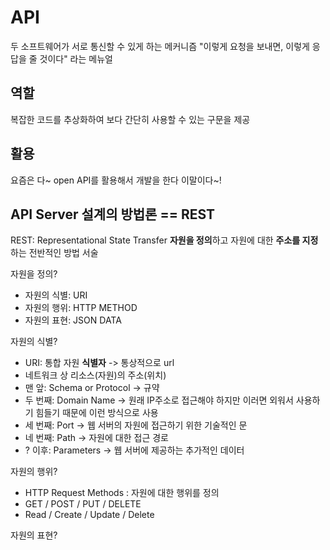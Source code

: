 # API
두 소프트웨어가 서로 통신할 수 있게 하는 메커니즘
"이렇게 요청을 보내면, 이렇게 응답을 줄 것이다" 라는 메뉴얼
## 역할
복잡한 코드를 추상화하여 보다 간단히 사용할 수 있는 구문을 제공
## 활용
요즘은 다~ open API를 활용해서 개발을 한다 이말이다~!
## API Server 설계의 방법론 == REST
REST: Representational State Transfer
**자원을 정의**하고 자원에 대한 **주소를 지정**하는 전반적인 방법 서술

자원을 정의?
- 자원의 식별: URI
- 자원의 행위: HTTP METHOD
- 자원의 표현: JSON DATA

자원의 식별?
- URI: 통합 자원 **식별자** -> 통상적으로 url
- 네트워크 상 리소스(자원)의 주소(위치)
- 맨 앞: Schema or Protocol -> 규약
- 두 번째: Domain Name -> 원래 IP주소로 접근해야 하지만 이러면 외워서 사용하기 힘들기 때문에 이런 방식으로 사용
- 세 번째: Port -> 웹 서버의 자원에 접근하기 위한 기술적인 문
- 네 번째: Path -> 자원에 대한 접근 경로 
- ? 이후: Parameters -> 웹 서버에 제공하는 추가적인 데이터

자원의 행위?
- HTTP Request Methods : 자원에 대한 행위를 정의
- GET / POST / PUT / DELETE
- Read / Create / Update / Delete

자원의 표현?
 